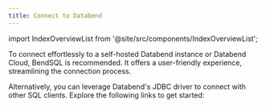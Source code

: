 ```yaml
---
title: Connect to Databend
---
```

import IndexOverviewList from '@site/src/components/IndexOverviewList';

To connect effortlessly to a self-hosted Databend instance or Databend Cloud, BendSQL is recommended. It offers a user-friendly experience, streamlining the connection process.

Alternatively, you can leverage Databend's JDBC driver to connect with other SQL clients. Explore the following links to get started:

<IndexOverviewList />